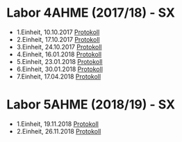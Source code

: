 # Labor 4AHME (2017/18) - SX

* 1.Einheit, 10.10.2017 [Protokoll](https://github.com/HTLMechatronics/m14-la1-sx/blob/knarom14/Protokolle/Protokoll_10-10-17.md)
* 2.Einheit, 17.10.2017 [Protokoll](https://github.com/HTLMechatronics/m14-la1-sx/blob/knarom14/Protokolle/Protokoll_17-10-17.md)
* 3.Einheit, 24.10.2017 [Protokoll](https://github.com/HTLMechatronics/m14-la1-sx/blob/knarom14/Protokolle/Protokoll_24-10-17.md)
* 4.Einheit, 16.01.2018 [Protokoll](https://github.com/HTLMechatronics/m14-la1-sx/blob/knarom14/Protokolle/Protokoll_16-01-18.md)
* 5.Einheit, 23.01.2018 [Protokoll](https://github.com/HTLMechatronics/m14-la1-sx/blob/knarom14/Protokolle/Protokoll_23-01-18.md)
* 6.Einheit, 30.01.2018 [Protokoll](https://github.com/HTLMechatronics/m14-la1-sx/blob/knarom14/Protokolle/Protokoll_30-01-18.md)
* 7.Einheit, 17.04.2018 [Protokoll](https://github.com/HTLMechatronics/m14-la1-sx/blob/knarom14/Protokolle/Protokoll_17-04-18.md)

# Labor 5AHME (2018/19) - SX

* 1.Einheit, 19.11.2018 [Protokoll](https://github.com/HTLMechatronics/m14-la1-sx/blob/knarom14/Protokolle/protokoll_g1_knarom14_2018-11-19.md)
* 2.Einheit, 26.11.2018 [Protokoll](https://github.com/HTLMechatronics/m14-la1-sx/blob/knarom14/Protokolle/protokoll_g1_knarom14_2018-11-26.md)
